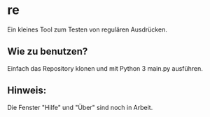 # re
Ein kleines Tool zum Testen von regulären Ausdrücken. 

## Wie zu benutzen? 
Einfach das Repository klonen und mit Python 3 main.py ausführen. 

## Hinweis:
Die Fenster "Hilfe" und "Über" sind noch in Arbeit. 
